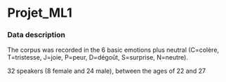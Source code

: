 # Projet_ML1

### Data description

The corpus was recorded in the 6 basic emotions plus neutral (C=colère, T=tristesse, J=joie, P=peur, D=dégoût, S=surprise, N=neutre).

32 speakers (8 female and 24 male), between the ages of 22 and 27
